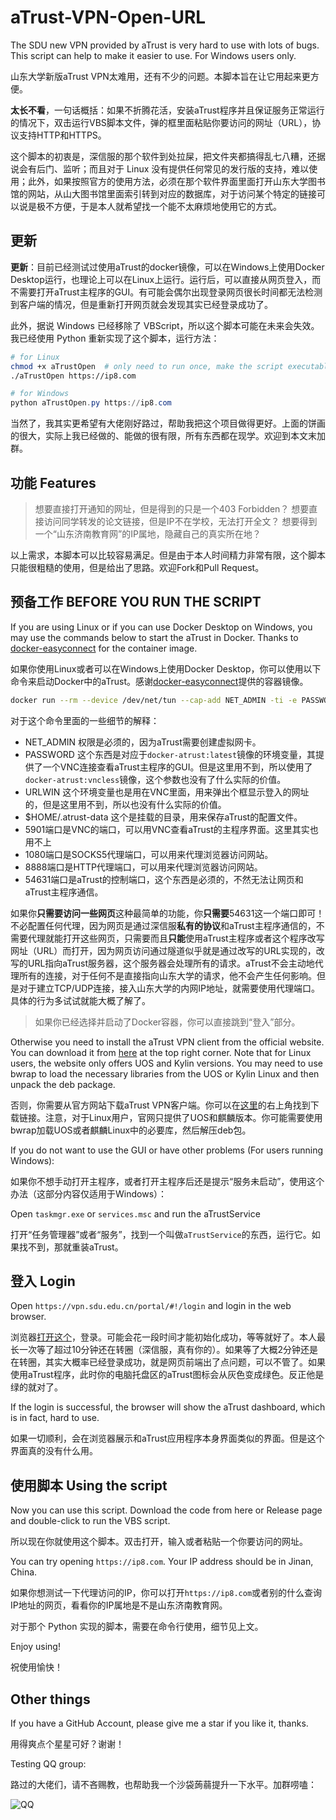 # aTrust-VPN-Open-URL

The SDU new VPN provided by aTrust is very hard to use with lots of bugs. This script can help to make it easier to use. For Windows users only.

山东大学新版aTrust VPN太难用，还有不少的问题。本脚本旨在让它用起来更方便。

**太长不看**，一句话概括：如果不折腾花活，安装aTrust程序并且保证服务正常运行的情况下，双击运行VBS脚本文件，弹的框里面粘贴你要访问的网址（URL），协议支持HTTP和HTTPS。

这个脚本的初衷是，深信服的那个软件到处拉屎，把文件夹都搞得乱七八糟，还据说会有后门、监听；而且对于 Linux 没有提供任何常见的发行版的支持，难以使用；此外，如果按照官方的使用方法，必须在那个软件界面里面打开山东大学图书馆的网站，从山大图书馆里面索引转到对应的数据库，对于访问某个特定的链接可以说是极不方便，于是本人就希望找一个能不太麻烦地使用它的方式。

## 更新

**更新**：目前已经测试过使用aTrust的docker镜像，可以在Windows上使用Docker Desktop运行，也理论上可以在Linux上运行。运行后，可以直接从网页登入，而不需要打开aTrust主程序的GUI。有可能会偶尔出现登录网页很长时间都无法检测到客户端的情况，但是重新打开网页就会发现其实已经登录成功了。

此外，据说 Windows 已经移除了 VBScript，所以这个脚本可能在未来会失效。我已经使用 Python 重新实现了这个脚本，运行方法：

```bash
# for Linux
chmod +x aTrustOpen  # only need to run once, make the script executable
./aTrustOpen https://ip8.com
```

```powershell
# for Windows
python aTrustOpen.py https://ip8.com
```

当然了，我其实更希望有大佬刚好路过，帮助我把这个项目做得更好。上面的饼画的很大，实际上我已经做的、能做的很有限，所有东西都在现学。欢迎到本文末加群。

## 功能 Features

> 想要直接打开通知的网址，但是得到的只是一个403 Forbidden？
> 想要直接访问同学转发的论文链接，但是IP不在学校，无法打开全文？
> 想要得到一个“山东济南教育网”的IP属地，隐藏自己的真实所在地？

以上需求，本脚本可以比较容易满足。但是由于本人时间精力非常有限，这个脚本只能很粗糙的使用，但是给出了思路。欢迎Fork和Pull Request。

## 预备工作 BEFORE YOU RUN THE SCRIPT

If you are using Linux or if you can use Docker Desktop on Windows, you may use the commands below to start the aTrust in Docker. Thanks to [docker-easyconnect](https://github.com/docker-easyconnect/docker-easyconnect) for the container image.

如果你使用Linux或者可以在Windows上使用Docker Desktop，你可以使用以下命令来启动Docker中的aTrust。感谢[docker-easyconnect](https://github.com/docker-easyconnect/docker-easyconnect)提供的容器镜像。

```bash
docker run --rm --device /dev/net/tun --cap-add NET_ADMIN -ti -e PASSWORD=xxxx -e URLWIN=1 -v $HOME/.atrust-data:/root -p 127.0.0.1:5901:5901 -p 127.0.0.1:1080:1080 -p 127.0.0.1:8888:8888 -p 127.0.0.1:54631:54631 hagb/docker-atrust:vncless
```

对于这个命令里面的一些细节的解释：

- NET_ADMIN 权限是必须的，因为aTrust需要创建虚拟网卡。
- PASSWORD 这个东西是对应于`docker-atrust:latest`镜像的环境变量，其提供了一个VNC连接查看aTrust主程序的GUI。但是这里用不到，所以使用了`docker-atrust:vncless`镜像，这个参数也没有了什么实际的价值。
- URLWIN 这个环境变量也是用在VNC里面，用来弹出个框显示登入的网址的，但是这里用不到，所以也没有什么实际的价值。
- $HOME/.atrust-data 这个是挂载的目录，用来保存aTrust的配置文件。
- 5901端口是VNC的端口，可以用VNC查看aTrust的主程序界面。这里其实也用不上
- 1080端口是SOCKS5代理端口，可以用来代理浏览器访问网站。
- 8888端口是HTTP代理端口，可以用来代理浏览器访问网站。
- 54631端口是aTrust的控制端口，这个东西是必须的，不然无法让网页和aTrust主程序通信。

如果你**只需要访问一些网页**这种最简单的功能，你**只需要**54631这一个端口即可！不必配置任何代理，因为网页是通过深信服**私有的协议**和aTrust主程序通信的，不需要代理就能打开这些网页，只需要而且**只能**使用aTrust主程序或者这个程序改写网址（URL）而打开，因为网页访问通过隧道似乎就是通过改写的URL实现的，改写的URL指向aTrust服务器，这个服务器会处理所有的请求。aTrust不会主动地代理所有的连接，对于任何不是直接指向山东大学的请求，他不会产生任何影响。但是对于建立TCP/UDP连接，接入山东大学的内网IP地址，就需要使用代理端口。具体的行为多试试就能大概了解了。

> 如果你已经选择并启动了Docker容器，你可以直接跳到“登入”部分。

Otherwise you need to install the aTrust VPN client from the official website. You can download it from [here](https://vpn.sdu.edu.cn/) at the top right corner. Note that for Linux users, the website only offers UOS and Kylin versions. You may need to use bwrap to load the necessary libraries from the UOS or Kylin Linux and then unpack the deb package.

否则，你需要从官方网站下载aTrust VPN客户端。你可以在[这里](https://vpn.sdu.edu.cn/)的右上角找到下载链接。注意，对于Linux用户，官网只提供了UOS和麒麟版本。你可能需要使用bwrap加载UOS或者麒麟Linux中的必要库，然后解压deb包。

If you do not want to use the GUI or have other problems (For users running Windows):

如果你不想手动打开主程序，或者打开主程序后还是提示“服务未启动”，使用这个办法（这部分内容仅适用于Windows）：

Open `taskmgr.exe` or `services.msc` and run the aTrustService

打开“任务管理器”或者“服务”，找到一个叫做`aTrustService`的东西，运行它。如果找不到，那就重装aTrust。

## 登入 Login

Open `https://vpn.sdu.edu.cn/portal/#!/login` and login in the web browser.

浏览器[打开这个](https://vpn.sdu.edu.cn/portal/#!/login)，登录。可能会花一段时间才能初始化成功，等等就好了。本人最长一次等了超过10分钟还在转圈（深信服，真有你的）。如果等了大概2分钟还是在转圈，其实大概率已经登录成功，就是网页前端出了点问题，可以不管了。如果使用aTrust程序，此时你的电脑托盘区的aTrust图标会从灰色变成绿色。反正他是绿的就对了。

If the login is successful, the browser will show the aTrust dashboard, which is in fact, hard to use.

如果一切顺利，会在浏览器展示和aTrust应用程序本身界面类似的界面。但是这个界面真的没有什么用。

## 使用脚本 Using the script

Now you can use this script. Download the code from here or Release page and double-click to run the VBS script.

所以现在你就使用这个脚本。双击打开，输入或者粘贴一个你要访问的网址。

You can try opening `https://ip8.com`. Your IP address should be in Jinan, China.

如果你想测试一下代理访问的IP，你可以打开`https://ip8.com`或者别的什么查询IP地址的网页，看看你的IP属地是不是山东济南教育网。

对于那个 Python 实现的脚本，需要在命令行使用，细节见上文。

Enjoy using!

祝使用愉快！

## Other things

If you have a GitHub Account, please give me a star if you like it, thanks.

用得爽点个星星可好？谢谢！

Testing QQ group:

路过的大佬们，请不吝赐教，也帮助我一个沙袋蒟蒻提升一下水平。加群唠嗑：

![QQ](https://szw0407.github.io/images/QQgroup.jpg)

